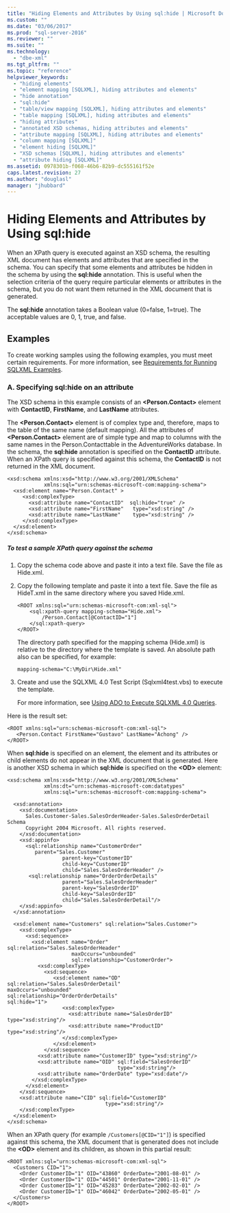 ```yaml
---
title: "Hiding Elements and Attributes by Using sql:hide | Microsoft Docs"
ms.custom: ""
ms.date: "03/06/2017"
ms.prod: "sql-server-2016"
ms.reviewer: ""
ms.suite: ""
ms.technology: 
  - "dbe-xml"
ms.tgt_pltfrm: ""
ms.topic: "reference"
helpviewer_keywords: 
  - "hiding elements"
  - "element mapping [SQLXML], hiding attributes and elements"
  - "hide annotation"
  - "sql:hide"
  - "table/view mapping [SQLXML], hiding attributes and elements"
  - "table mapping [SQLXML], hiding attributes and elements"
  - "hiding attributes"
  - "annotated XSD schemas, hiding attributes and elements"
  - "attribute mapping [SQLXML], hiding attributes and elements"
  - "column mapping [SQLXML]"
  - "element hiding [SQLXML]"
  - "XSD schemas [SQLXML], hiding attributes and elements"
  - "attribute hiding [SQLXML]"
ms.assetid: 0978301b-f068-46b6-82b9-dc555161f52e
caps.latest.revision: 27
ms.author: "douglasl"
manager: "jhubbard"
---
```

# Hiding Elements and Attributes by Using sql:hide
  When an XPath query is executed against an XSD schema, the resulting XML document has elements and attributes that are specified in the schema. You can specify that some elements and attributes be hidden in the schema by using the **sql:hide** annotation. This is useful when the selection criteria of the query require particular elements or attributes in the schema, but you do not want them returned in the XML document that is generated.  
  
 The **sql:hide** annotation takes a Boolean value (0=false, 1=true). The acceptable values are 0, 1, true, and false.  
  
## Examples  
 To create working samples using the following examples, you must meet certain requirements. For more information, see [Requirements for Running SQLXML Examples](../../relational-databases/sqlxml/requirements-for-running-sqlxml-examples.md).  
  
### A. Specifying sql:hide on an attribute  
 The XSD schema in this example consists of an **\<Person.Contact>** element with **ContactID**, **FirstName**, and **LastName** attributes.  
  
 The **\<Person.Contact>** element is of complex type and, therefore, maps to the table of the same name (default mapping). All the attributes of **\<Person.Contact>** element are of simple type and map to columns with the same names in the Person.Contacttable in the AdventureWorks database. In the schema, the **sql:hide** annotation is specified on the **ContactID** attribute. When an XPath query is specified against this schema, the **ContactID** is not returned in the XML document.  
  
```  
<xsd:schema xmlns:xsd="http://www.w3.org/2001/XMLSchema"   
            xmlns:sql="urn:schemas-microsoft-com:mapping-schema">  
  <xsd:element name="Person.Contact" >  
     <xsd:complexType>  
       <xsd:attribute name="ContactID"  sql:hide="true" />   
       <xsd:attribute name="FirstName"   type="xsd:string" />   
       <xsd:attribute name="LastName"    type="xsd:string" />   
     </xsd:complexType>  
  </xsd:element>  
</xsd:schema>  
```  
  
##### To test a sample XPath query against the schema  
  
1.  Copy the schema code above and paste it into a text file. Save the file as Hide.xml.  
  
2.  Copy the following template and paste it into a text file. Save the file as HideT.xml in the same directory where you saved Hide.xml.  
  
    ```  
    <ROOT xmlns:sql="urn:schemas-microsoft-com:xml-sql">  
        <sql:xpath-query mapping-schema="Hide.xml">  
            /Person.Contact[@ContactID="1"]  
        </sql:xpath-query>  
    </ROOT>  
    ```  
  
     The directory path specified for the mapping schema (Hide.xml) is relative to the directory where the template is saved. An absolute path also can be specified, for example:  
  
    ```  
    mapping-schema="C:\MyDir\Hide.xml"  
    ```  
  
3.  Create and use the SQLXML 4.0 Test Script (Sqlxml4test.vbs) to execute the template.  
  
     For more information, see [Using ADO to Execute SQLXML 4.0 Queries](../../relational-databases/sqlxml/using-ado-to-execute-sqlxml-4.0-queries.md).  
  
 Here is the result set:  
  
```  
<ROOT xmlns:sql="urn:schemas-microsoft-com:xml-sql">  
   <Person.Contact FirstName="Gustavo" LastName="Achong" />   
</ROOT>  
```  
  
 When **sql:hide** is specified on an element, the element and its attributes or child elements do not appear in the XML document that is generated. Here is another XSD schema in which **sql:hide** is specified on the **\<OD>** element:  
  
```  
<xsd:schema xmlns:xsd="http://www.w3.org/2001/XMLSchema"  
            xmlns:dt="urn:schemas-microsoft-com:datatypes"  
            xmlns:sql="urn:schemas-microsoft-com:mapping-schema">  
  
  <xsd:annotation>  
    <xsd:documentation>  
      Sales.Customer-Sales.SalesOrderHeader-Sales.SalesOrderDetail Schema  
      Copyright 2004 Microsoft. All rights reserved.  
    </xsd:documentation>  
    <xsd:appinfo>  
      <sql:relationship name="CustomerOrder"  
         parent="Sales.Customer"  
                  parent-key="CustomerID"  
                  child-key="CustomerID"  
                  child="Sales.SalesOrderHeader" />  
       <sql:relationship name="OrderOrderDetails"  
                  parent="Sales.SalesOrderHeader"  
                  parent-key="SalesOrderID"  
                  child-key="SalesOrderID"  
                  child="Sales.SalesOrderDetail"/>  
    </xsd:appinfo>  
  </xsd:annotation>  
  
  <xsd:element name="Customers" sql:relation="Sales.Customer">  
    <xsd:complexType>  
      <xsd:sequence>  
        <xsd:element name="Order" sql:relation="Sales.SalesOrderHeader"   
                     maxOccurs="unbounded"   
                     sql:relationship="CustomerOrder">  
          <xsd:complexType>  
            <xsd:sequence>  
               <xsd:element name="OD" sql:relation="Sales.SalesOrderDetail"                                       maxOccurs="unbounded"                                       sql:relationship="OrderOrderDetails"                                       sql:hide="1">  
                  <xsd:complexType>  
                    <xsd:attribute name="SalesOrderID" type="xsd:string"/>  
                    <xsd:attribute name="ProductID" type="xsd:string"/>  
                  </xsd:complexType>  
               </xsd:element>  
            </xsd:sequence>  
          <xsd:attribute name="CustomerID" type="xsd:string"/>  
          <xsd:attribute name="OID" sql:field="SalesOrderID"   
                                    type="xsd:string"/>  
          <xsd:attribute name="OrderDate" type="xsd:date"/>   
        </xsd:complexType>  
      </xsd:element>  
    </xsd:sequence>  
    <xsd:attribute name="CID" sql:field="CustomerID"   
                                type="xsd:string"/>  
    </xsd:complexType>  
  </xsd:element>  
</xsd:schema>  
```  
  
 When an XPath query (for example `/Customers[@CID="1"]`) is specified against this schema, the XML document that is generated does not include the **\<OD>** element and its children, as shown in this partial result:  
  
```  
<ROOT xmlns:sql="urn:schemas-microsoft-com:xml-sql">  
  <Customers CID="1">  
    <Order CustomerID="1" OID="43860" OrderDate="2001-08-01" />   
    <Order CustomerID="1" OID="44501" OrderDate="2001-11-01" />   
    <Order CustomerID="1" OID="45283" OrderDate="2002-02-01" />   
    <Order CustomerID="1" OID="46042" OrderDate="2002-05-01" />   
  </Customers>  
</ROOT>  
```  
  
  
